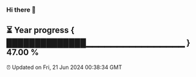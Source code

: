 ### Hi there 👋
⏳ Year progress { ██████████████▁▁▁▁▁▁▁▁▁▁▁▁▁▁▁▁ } 47.00 %
---
⏰ Updated on Fri, 21 Jun 2024 00:38:34 GMT

